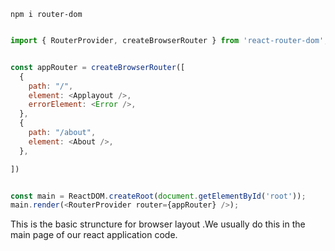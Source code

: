`npm i router-dom`



```javascript

import { RouterProvider, createBrowserRouter } from 'react-router-dom';


const appRouter = createBrowserRouter([
  {
    path: "/",
    element: <Applayout />,
    errorElement: <Error />,
  },
  {
    path: "/about",
    element: <About />,
  },

])


const main = ReactDOM.createRoot(document.getElementById('root'));
main.render(<RouterProvider router={appRouter} />);

```

This is the basic struncture for browser layout .We usually do this in the main page of our react application code.